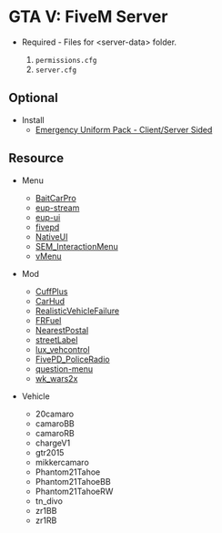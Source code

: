 # GTA V: FiveM Server

- Required - Files for \<server-data> folder.

  1. `permissions.cfg`
  2. `server.cfg`

## Optional

- Install
  - [Emergency Uniform Pack - Client/Server Sided](https://forum.cfx.re/t/emergency-uniform-pack-client-server-sided-easy-install-update-5-0-announcement/97599)

## Resource

- Menu
  - [BaitCarPro](https://forum.cfx.re/t/release-baitcarpro/263512)
  - [eup-stream](https://forum.cfx.re/t/release-eup-for-fivem-server-sided/139848)
  - [eup-ui](https://forum.cfx.re/t/release-eup-for-fivem-server-sided/139848)
  - [fivepd](https://gtapolicemods.com/index.php?/files/file/808-fivepd/)
  - [NativeUI](https://forum.cfx.re/t/release-dev-nativeuilua/98318)
  - [SEM_InteractionMenu](https://semdevelopment.com/releases/interactionmenu/)
  - [vMenu](https://forum.cfx.re/t/vmenu/88868)

- Mod
  - [CuffPlus](https://forum.cfx.re/t/release-cuff-script-cuff-script-with-animations/228394)
  - [CarHud](https://forum.cfx.re/t/release-carhud-and-helihud-modified-and-better-looking-v-1-9-new-update/97812)
  - [RealisticVehicleFailure](https://forum.cfx.re/t/release-realistic-vehicle-failure/57801)
  - [FRFuel](https://forum.cfx.re/t/release-frfuel-v1-7-0/5467)
  - [NearestPostal](https://forum.cfx.re/t/release-nearest-postal-script/293511)
  - [streetLabel](https://forum.cfx.re/t/release-street-label/43864)
  - [lux_vehcontrol](https://forum.cfx.re/t/release-luxart-vehicle-control-els-clicks/921644)
  - [FivePD_PoliceRadio](https://gtapolicemods.com/index.php?/files/file/1299-fivepd-police-radio/)
  - [question-menu](https://gtapolicemods.com/index.php?/files/file/867-fivepd-interaction-questions-menu/)
  - [wk_wars2x](https://forum.cfx.re/t/release-wraith-ars-2x-police-radar-and-plate-reader-v1-2-4/1058277/38)

- Vehicle
  - 20camaro
  - camaroBB
  - camaroRB
  - chargeV1
  - gtr2015
  - mikkercamaro
  - Phantom21Tahoe
  - Phantom21TahoeBB
  - Phantom21TahoeRW
  - tn_divo
  - zr1BB
  - zr1RB
